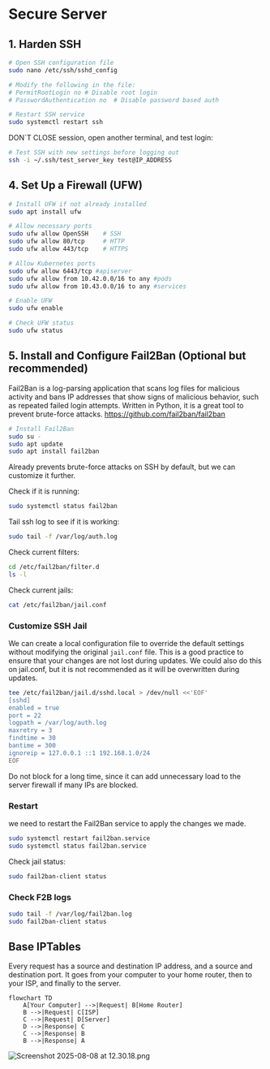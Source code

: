 
# Secure Server

## 1. Harden SSH

```bash
# Open SSH configuration file
sudo nano /etc/ssh/sshd_config

# Modify the following in the file:
# PermitRootLogin no # Disable root login
# PasswordAuthentication no  # Disable password based auth

# Restart SSH service
sudo systemctl restart ssh
```
DON`T CLOSE session, open another terminal, and test login:

```bash
# Test SSH with new settings before logging out
ssh -i ~/.ssh/test_server_key test@IP_ADDRESS
```

## 4. Set Up a Firewall (UFW)
```bash
# Install UFW if not already installed
sudo apt install ufw

# Allow necessary ports
sudo ufw allow OpenSSH    # SSH
sudo ufw allow 80/tcp     # HTTP
sudo ufw allow 443/tcp    # HTTPS

# Allow Kubernetes ports
sudo ufw allow 6443/tcp #apiserver
sudo ufw allow from 10.42.0.0/16 to any #pods
sudo ufw allow from 10.43.0.0/16 to any #services

# Enable UFW
sudo ufw enable

# Check UFW status
sudo ufw status
```

## 5. Install and Configure Fail2Ban (Optional but recommended)
Fail2Ban is a log-parsing application that scans log files for malicious activity and bans IP addresses that show signs of malicious behavior, such as repeated failed login attempts.
Written in Python, it is a great tool to prevent brute-force attacks.
https://github.com/fail2ban/fail2ban

```bash
# Install Fail2Ban
sudo su -
sudo apt update
sudo apt install fail2ban
```
Already prevents brute-force attacks on SSH by default, but we can customize it further.

Check if it is running:
```bash
sudo systemctl status fail2ban
```

Tail ssh log to see if it is working:
```bash
sudo tail -f /var/log/auth.log

```
Check current filters:
```bash
cd /etc/fail2ban/filter.d
ls -l
```

Check current jails:
```bash
cat /etc/fail2ban/jail.conf
```

### Customize SSH Jail
We can create a local configuration file to override the default settings without modifying the original `jail.conf` file. This is a good practice to ensure that your changes are not lost during updates.
We could also do this on jail.conf, but it is not recommended as it will be overwritten during updates.

```bash
tee /etc/fail2ban/jail.d/sshd.local > /dev/null <<'EOF'
[sshd]
enabled = true
port = 22
logpath = /var/log/auth.log
maxretry = 3
findtime = 30
bantime = 300
ignoreip = 127.0.0.1 ::1 192.168.1.0/24
EOF
```
Do not block for a long time, since it can add unnecessary load to the server firewall if many IPs are blocked.

### Restart
we need to restart the Fail2Ban service to apply the changes we made.
```bash
sudo systemctl restart fail2ban.service
sudo systemctl status fail2ban.service
```

Check jail status:
```bash
sudo fail2ban-client status
```

### Check F2B logs
```bash
sudo tail -f /var/log/fail2ban.log
sudo fail2ban-client status
```


## Base IPTables
Every request has a source and destination IP address, and a source and destination port.
It goes from your computer to your home router, then to your ISP, and finally to the server.
```mermaid
flowchart TD
    A[Your Computer] -->|Request| B[Home Router]
    B -->|Request| C[ISP]
    C -->|Request| D[Server]
    D -->|Response| C
    C -->|Response| B
    B -->|Response| A
```

![Screenshot 2025-08-08 at 12.30.18.png](Screenshot%202025-08-08%20at%2012.30.18.png)


